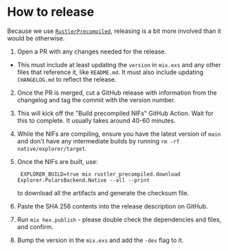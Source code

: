 # How to release

Because we use
[`RustlerPrecompiled`](https://hexdocs.pm/rustler_precompiled/RustlerPrecompiled.html), releasing
is a bit more involved than it would be otherwise.

1. Open a PR with any changes needed for the release.

- This must include at least updating the `version` in `mix.exs` and any other files that
  reference it, like `README.md`. It must also include updating `CHANGELOG.md` to reflect the
  release.

2. Once the PR is merged, cut a GitHub release with information from the changelog and tag the
   commit with the version number.
3. This will kick off the "Build precompiled NIFs" GitHub Action. Wait for this to complete. It
   usually takes around 40-60 minutes.
4. While the NIFs are compiling, ensure you have the latest version of `main` and don't have any
   intermediate builds by running `rm -rf native/explorer/target`.
5. Once the NIFs are built, use:

        EXPLORER_BUILD=true mix rustler_precompiled.download Explorer.PolarsBackend.Native --all --print

   to download all the artifacts and generate the checksum file.
6. Paste the SHA 256 contents into the release description on GitHub.
6. Run `mix hex.publish` - please double check the dependencies and files, and confirm.
7. Bump the version in the `mix.exs` and add the `-dev` flag to it.
